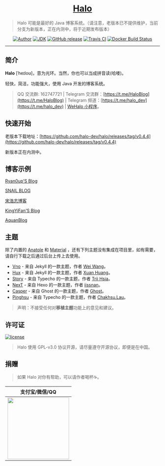 <h1 align="center"><a href="https://github.com/halo-dev" target="_blank">Halo</a></h1>

> Halo 可能是最好的 Java 博客系统。（请注意，老版本已不提供维护，当前分支为新版本，正在内测中，将于近期发布版本）

<p align="center">
<a href="https://ryanc.cc"><img alt="Author" src="https://img.shields.io/badge/author-ruibaby-red.svg?style=flat-square"/></a>
<a href="#"><img alt="JDK" src="https://img.shields.io/badge/JDK-1.8-yellow.svg?style=flat-square"/></a>
<a href="https://github.com/ruibaby/halo/releases"><img alt="GitHub release" src="https://img.shields.io/github/release/ruibaby/halo.svg?style=flat-square"/></a>
<a href="https://travis-ci.org/ruibaby/halo"><img alt="Travis CI" src="https://img.shields.io/travis/ruibaby/halo.svg?style=flat-square"/></a>
<a href="https://hub.docker.com/r/ruibaby/halo/"><img alt="Docker Build Status" src="https://img.shields.io/docker/build/ruibaby/halo.svg?style=flat-square"/></a>
</p>

------------------------------

## 简介

**Halo** [ˈheɪloʊ]，意为光环。当然，你也可以当成拼音读(哈喽)。

轻快，简洁，功能强大，使用 Java 开发的博客系统。

> QQ 交流群: 162747721 | Telegram 交流群：[https://t.me/HaloBlog](https://t.me/HaloBlog) | Telegram 频道：[https://t.me/halo_dev](https://t.me/halo_dev) | [WeHalo 小程序](https://github.com/aquanlerou/WeHalo)。

## 快速开始

老版本下载地址：[https://github.com/halo-dev/halo/releases/tag/v0.4.4](https://github.com/halo-dev/halo/releases/tag/v0.4.4)

新版本正在内测中。

## 博客示例

[Ryan0up'S Blog](https://ryanc.cc)

[SNAIL BLOG](https://slogc.cc)

[宋浩志博客](http://songhaozhi.com)

[KingYiFan'S Blog](https://blog.cnbuilder.cn)

[AquanBlog](https://blog.eunji.cn/)

## 主题

除了内置的 [Anatole](https://github.com/hi-caicai/farbox-theme-Anatole) 和 [Material](https://github.com/viosey/hexo-theme-material) ，还有下列主题没有集成在项目里，如有需要，请自行下载之后通过后台上传上去使用。

- [Vno](https://github.com/halo-dev/vno-halo) - 来自 Jekyll 的一款主题，作者 [Wei Wang](https://onevcat.com/)。
- [Hux](https://github.com/halo-dev/hux-halo) - 来自 Jekyll 的一款主题，作者 [Xuan Huang](https://huangxuan.me/)。
- [Story](https://github.com/halo-dev/story-halo) - 来自 Typecho 的一款主题，作者 [Trii Hsia](https://yumoe.com/)。
- [NexT](https://github.com/halo-dev/next-halo) - 来自 Hexo 的一款主题，作者 [iissnan](https://notes.iissnan.com/)。
- [Casper](https://github.com/halo-dev/casper-halo) - 来自 Ghost 的一款主题，作者 [Ghost](https://github.com/TryGhost)。
- [Pinghsu](https://github.com/halo-dev/pinghsu-halo) - 来自 Typecho 的一款主题，作者 [Chakhsu.Lau](https://github.com/chakhsu)。

> 声明：不接受任何对**移植主题**功能上的意见和建议。

## 许可证

[![license](https://img.shields.io/github/license/halo-dev/halo.svg?style=flat-square)](https://github.com/halo-dev/halo/blob/master/LICENSE)

> Halo 使用 GPL-v3.0 协议开源，请尽量遵守开源协议，即便是在中国。

## 捐赠

> 如果 Halo 对你有帮助，可以请作者喝杯☕️。

| 支付宝/微信/QQ  |
| :------------: |
| <img src="https://i.loli.net/2018/12/23/5c1f68ce9b884.png" width="200"/>  |